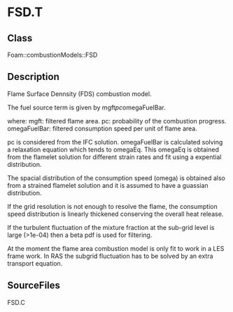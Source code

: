 # FSD.T 
## Class
Foam::combustionModels::FSD

## Description

Flame Surface Dennsity (FDS) combustion model.

The fuel source term is given by mgft*pc*omegaFuelBar.

where:
          mgft: filtered flame area.
          pc:   probability of the combustion progress.
          omegaFuelBar: filtered consumption speed per unit of flame area.

pc is considered from the IFC solution.
omegaFuelBar is calculated solving a relaxation equation which tends to
omegaEq. This omegaEq is obtained from the flamelet solution for
different strain rates and fit using a expential distribution.

The spacial distribution of the consumption speed (omega) is obtained also
from a strained flamelet solution and it is assumed to have a guassian
distribution.

If the grid resolution is not enough to resolve the flame, the consumption
speed distribution is linearly thickened conserving the overall heat
release.

If the turbulent fluctuation of the mixture fraction at the sub-grid level
is large (>1e-04) then a beta pdf is used for filtering.

At the moment the flame area combustion model is only fit to work in a LES
frame work. In RAS the subgrid fluctuation has to be solved by an extra
transport equation.

## SourceFiles
FSD.C


